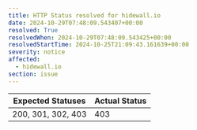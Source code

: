 ```yaml
---
title: HTTP Status resolved for hidewall.io
date: 2024-10-29T07:48:09.543407+00:00
resolved: True
resolvedWhen: 2024-10-29T07:48:09.543425+00:00
resolvedStartTime: 2024-10-25T21:09:43.161639+00:00
severity: notice
affected:
  - hidewall.io
section: issue
---
```


| Expected Statuses | Actual Status  |
|-------------------|----------------|
| 200, 301, 302, 403 | 403 |
